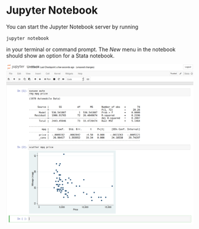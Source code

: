 # Jupyter Notebook

You can start the Jupyter Notebook server by running

```
jupyter notebook
```

in your terminal or command prompt. The *New* menu in the notebook should show an option for a Stata notebook.

![](../img/jupyter_notebook.png)
